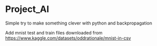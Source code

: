 # Project_AI
Simple try to make something clever with python and backpropagation

Add mnist test and train files downloaded from https://www.kaggle.com/datasets/oddrationale/mnist-in-csv
